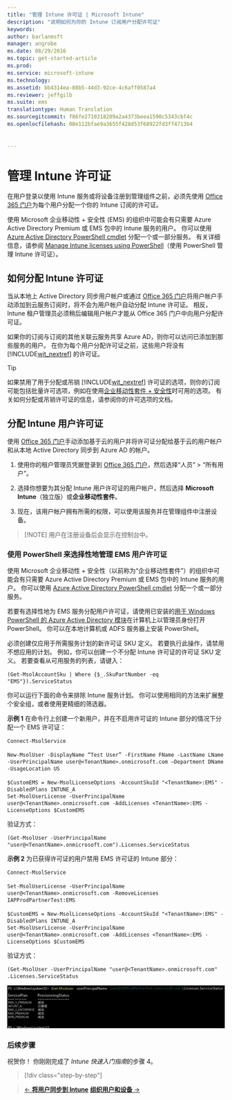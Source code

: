 ```yaml
---
title: "管理 Intune 许可证 | Microsoft Intune"
description: "说明如何为你的 Intune 订阅用户分配许可证"
keywords: 
author: barlanmsft
manager: angrobe
ms.date: 08/29/2016
ms.topic: get-started-article
ms.prod: 
ms.service: microsoft-intune
ms.technology: 
ms.assetid: bb4314ea-88b5-44d3-92ce-4c6aff0587a4
ms.reviewer: jeffgilb
ms.suite: ems
translationtype: Human Translation
ms.sourcegitcommit: f86fe2710318209a2a4373beea1590c5343cbf4c
ms.openlocfilehash: 08e112bfae9a3655f428d53f68922fd3ff4713b4


---
```


# 管理 Intune 许可证
在用户登录以使用 Intune 服务或将设备注册到管理组件之前，必须先使用 [Office 365 门户](http://go.microsoft.com/fwlink/p/?LinkId=698854)为每个用户分配一个你的 Intune 订阅的许可证。

使用 Microsoft 企业移动性 + 安全性 (EMS) 的组织中可能会有只需要 Azure Active Directory Premium 或 EMS 包中的 Intune 服务的用户。 你可以使用 [Azure Active Directory PowerShell cmdlet](https://msdn.microsoft.com/library/jj151815.aspx) 分配一个或一部分服务。 有关详细信息，请参阅 [Manage Intune licenses using PowerShell](start-with-a-paid-subscription-to-microsoft-intune-step-4-posh.md)（使用 PowerShell 管理 Intune 许可证）。

## 如何分配 Intune 许可证
当从本地上 Active Directory 同步用户帐户或通过 [Office 365 门户](http://go.microsoft.com/fwlink/p/?LinkId=698854)将用户帐户手动添加到云服务订阅时，将不会为用户帐户自动分配 Intune 许可证。 相反，Intune 租户管理员必须稍后编辑用户帐户才能从 Office 365 门户中向用户分配许可证。

如果你的订阅与订阅的其他关联云服务共享 Azure AD，则你可以访问已添加到那些服务的用户。 在你为每个用户分配许可证之前，这些用户将没有 [!INCLUDE[wit_nextref](../includes/wit_nextref_md.md)] 的许可证。

> [!TIP]
> 如果禁用了用于分配或吊销 [!INCLUDE[wit_nextref](../includes/wit_nextref_md.md)] 许可证的选项，则你的订阅可能包括批量许可选项，例如在使用[企业移动性套件 + 安全性](https://www.microsoft.com/en-us/server-cloud/enterprise-mobility/overview.aspx)时可用的选项。 有关如何分配或吊销许可证的信息，请参阅你的许可选项的文档。

## 分配 Intune 用户许可证

使用 [Office 365 门户](http://go.microsoft.com/fwlink/p/?LinkId=698854)手动添加基于云的用户并将许可证分配给基于云的用户帐户和从本地 Active Directory 同步到 Azure AD 的帐户。

1.  使用你的租户管理员凭据登录到 [Office 365 门户](http://go.microsoft.com/fwlink/p/?LinkId=698854)，然后选择“人员” > “所有用户”。

2.  选择你想要为其分配 Intune 用户许可证的用户帐户，然后选择 **Microsoft Intune**（独立版）或**企业移动性套件**。

3.  现在，该用户帐户拥有所需的权限，可以使用该服务并在管理组件中注册设备。

> [!NOTE] 用户在注册设备后会显示在控制台中。 

### 使用 PowerShell 来选择性地管理 EMS 用户许可证
使用 Microsoft 企业移动性 + 安全性（以前称为“企业移动性套件”）的组织中可能会有只需要 Azure Active Directory Premium 或 EMS 包中的 Intune 服务的用户。 你可以使用 [Azure Active Directory PowerShell cmdlet](https://msdn.microsoft.com/library/jj151815.aspx) 分配一个或一部分服务。

若要有选择性地为 EMS 服务分配用户许可证，请使用已安装的[用于 Windows PowerShell 的 Azure Active Directory 模块](https://msdn.microsoft.com/library/jj151815.aspx#bkmk_installmodule)在计算机上以管理员身份打开 PowerShell。 你可以在本地计算机或 ADFS 服务器上安装 PowerShell。

必须创建仅应用于所需服务计划的新许可证 SKU 定义。 若要执行此操作，请禁用不想应用的计划。 例如，你可以创建一个不分配 Intune 许可证的许可证 SKU 定义。 若要查看从可用服务的列表，请键入：

    (Get-MsolAccountSku | Where {$_.SkuPartNumber -eq "EMS"}).ServiceStatus

你可以运行下面的命令来排除 Intune 服务计划。 你可以使用相同的方法来扩展整个安全组，或者使用更精细的筛选器。

**示例 1** 在命令行上创建一个新用户，并在不启用许可证的 Intune 部分的情况下分配一个 EMS 许可证：

    Connect-MsolService

    New-MsolUser -DisplayName “Test User” -FirstName FName -LastName LName -UserPrincipalName user@<TenantName>.onmicrosoft.com –Department DName -UsageLocation US

    $CustomEMS = New-MsolLicenseOptions -AccountSkuId "<TenantName>:EMS" -DisabledPlans INTUNE_A
    Set-MsolUserLicense -UserPrincipalName user@<TenantName>.onmicrosoft.com -AddLicenses <TenantName>:EMS -LicenseOptions $CustomEMS


验证方式：

    (Get-MsolUser -UserPrincipalName "user@<TenantName>.onmicrosoft.com").Licenses.ServiceStatus

**示例 2** 为已获得许可证的用户禁用 EMS 许可证的 Intune 部分：

    Connect-MsolService

    Set-MsolUserLicense -UserPrincipalName user@<TenantName>.onmicrosoft.com -RemoveLicenses IAPProdPartnerTest:EMS

    $CustomEMS = New-MsolLicenseOptions -AccountSkuId "<TenantName>:EMS" -DisabledPlans INTUNE_A
    Set-MsolUserLicense -UserPrincipalName user@<TenantName>.onmicrosoft.com -AddLicenses <TenantName>:EMS -LicenseOptions $CustomEMS

验证方式：

    (Get-MsolUser -UserPrincipalName "user@<TenantName>.onmicrosoft.com" .Licenses.ServiceStatus

![PoSH-AddLic-Verify](./media/posh-addlic-verify.png)

### 后续步骤
祝贺你！ 你刚刚完成了 *Intune 快速入门指南*的步骤 4。
>[!div class="step-by-step"]

>[&larr; **将用户同步到 Intune**](.\start-with-a-paid-subscription-to-microsoft-intune-step-2.md)     [**组织用户和设备** &rarr;](.\start-with-a-paid-subscription-to-microsoft-intune-step-5.md)  



<!--HONumber=Sep16_HO3-->


